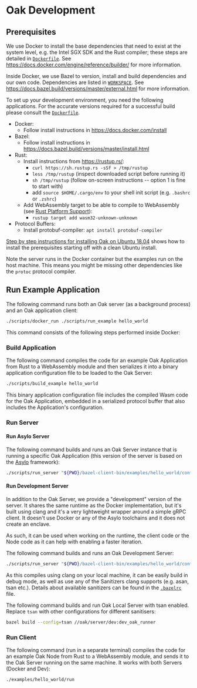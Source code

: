 # Oak Development

## Prerequisites

We use Docker to install the base dependencies that need to exist at the system
level, e.g. the Intel SGX SDK and the Rust compiler; these steps are detailed in
[`Dockerfile`](/Dockerfile). See
https://docs.docker.com/engine/reference/builder/ for more information.

Inside Docker, we use Bazel to version, install and build dependencies and our
own code. Dependencies are listed in [`WORKSPACE`](/WORKSPACE). See
https://docs.bazel.build/versions/master/external.html for more information.

To set up your development environment, you need the following applications. For
the accurate versions required for a successful build please consult the
[`Dockerfile`](/Dockerfile).

- Docker:
  - Follow install instructions in https://docs.docker.com/install
- Bazel:
  - Follow install instructions in
    https://docs.bazel.build/versions/master/install.html
- Rust:
  - Install instructions from https://rustup.rs/:
    - `curl https://sh.rustup.rs -sSf > /tmp/rustup`
    - `less /tmp/rustup` (inspect downloaded script before running it)
    - `sh /tmp/rustup` (follow on-screen instructions -- option 1 is fine to
      start with)
    - add `source $HOME/.cargo/env` to your shell init script (e.g. `.bashrc` or
      `.zshrc`)
  - Add WebAssembly target to be able to compile to WebAssembly (see
    [Rust Platform Support](https://forge.rust-lang.org/release/platform-support.html)):
    - `rustup target add wasm32-unknown-unknown`
- Protocol Buffers:
  - Install protobuf-compiler: `apt install protobuf-compiler`

[Step by step instructions for installing Oak on Ubuntu 18.04](/INSTALL.md)
shows how to install the prerequisites starting off with a clean Ubuntu install.

Note the server runs in the Docker container but the examples run on the host
machine. This means you might be missing other dependencies like the `protoc`
protocol compiler.

## Run Example Application

The following command runs both an Oak server (as a background process) and an
Oak application client:

```bash
./scripts/docker_run ./scripts/run_example hello_world
```

This command consists of the following steps performed inside Docker:

### Build Application

The following command compiles the code for an example Oak Application from Rust
to a WebAssembly module and then serializes it into a binary application
configuration file to be loaded to the Oak Server:

```bash
./scripts/build_example hello_world
```

This binary application configuration file includes the compiled Wasm code for
the Oak Application, embedded in a serialized protocol buffer that also includes
the Application's configuration.

### Run Server

#### Run Asylo Server

The following command builds and runs an Oak Server instance that is running a
specific Oak Application (this version of the server is based on the
[Asylo](https://github.com/google/asylo) framework):

```bash
./scripts/run_server "${PWD}/bazel-client-bin/examples/hello_world/config/config.bin" -s asylo
```

#### Run Development Server

In addition to the Oak Server, we provide a "development" version of the server.
It shares the same runtime as the Docker implementation, but it's built using
clang and it's a very lightweight wrapper around a simple gRPC client. It
doesn't use Docker or any of the Asylo toolchains and it does not create an
enclave.

As such, it can be used when working on the runtime, the client code or the Node
code as it can help with enabling a faster iteration.

The following command builds and runs an Oak Development Server:

```bash
./scripts/run_server "${PWD}/bazel-client-bin/examples/hello_world/config/config.bin" -s dev
```

As this compiles using clang on your local machine, it can be easily build in
debug mode, as well as use any of the Sanitizers clang supports (e.g. asan, tsan
etc.). Details about available sanitizers can be found in the
[`.bazelrc`](/.bazelrc) file.

The following command builds and run Oak Local Server with tsan enabled. Replace
`tsan` with other configurations for different sanitisers:

```bash
bazel build --config=tsan //oak/server/dev:dev_oak_runner
```

### Run Client

The following command (run in a separate terminal) compiles the code for an
example Oak Node from Rust to a WebAssembly module, and sends it to the Oak
Server running on the same machine. It works with both Servers (Docker and Dev):

```bash
./examples/hello_world/run
```
